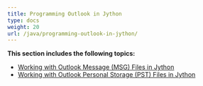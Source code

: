 ```yaml
---
title: Programming Outlook in Jython
type: docs
weight: 20
url: /java/programming-outlook-in-jython/
---
```


**This section includes the following topics:**

- [Working with Outlook Message (MSG) Files in Jython](/java/working-with-outlook-message-msg-files-in-jython/)
- [Working with Outlook Personal Storage (PST) Files in Jython](/java/working-with-outlook-personal-storage-pst-files-in-jython/)
